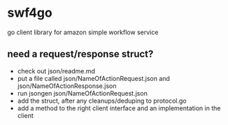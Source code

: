 swf4go
======

go client library for amazon simple workflow service

need a request/response struct?
-------------------------------

* check out json/readme.md
* put a file called json/NameOfActionRequest.json and json/NameOfActionResponse.json
* run jsongen json/NameOfActionRequest.json
* add the struct, after any cleanups/deduping to protocol.go
* add a method to the right client interface and an implementation in the client